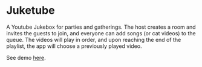 Juketube
=============

A Youtube Jukebox for parties and gatherings. The host creates a room and invites the guests to join, and everyone can add songs (or cat videos) to the queue. The videos will play in order, and upon reaching the end of the playlist, the app will choose a previously played video. 

See demo [here](http://juketub.herokuapp.com/rooms).


